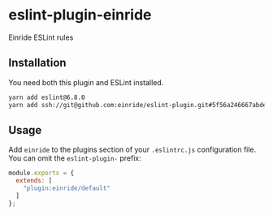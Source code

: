 # eslint-plugin-einride

Einride ESLint rules

## Installation

You need both this plugin and ESLint installed.

```bash
yarn add eslint@6.8.0
yarn add ssh://git@github.com:einride/eslint-plugin.git#5f56a246667abdea3ea26169ed8a97a67a66a784
```

## Usage

Add `einride` to the plugins section of your `.eslintrc.js` configuration file. You can omit the `eslint-plugin-` prefix:

```js
module.exports = {
  extends: [
    "plugin:einride/default"
  ]
};
```
